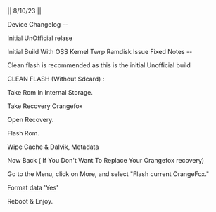 || 8/10/23 ||

Device Changelog --

Initial UnOfficial relase

Initial Build With OSS Kernel Twrp Ramdisk Issue Fixed Notes --

Clean flash is recommended as this is the initial Unofficial build

CLEAN FLASH (Without Sdcard) :

Take Rom In Internal Storage. 

Take Recovery Orangefox

Open Recovery. 

Flash Rom. 

Wipe Cache & Dalvik, Metadata

Now Back ( If You Don't Want To Replace Your Orangefox recovery) 

Go to the Menu, click on More, and select "Flash current OrangeFox."

Format data 'Yes' 

Reboot & Enjoy.

